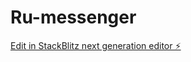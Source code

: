 # Ru-messenger

[Edit in StackBlitz next generation editor ⚡️](https://stackblitz.com/~/github.com/KirushaUgolok/Ru-messenger)